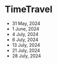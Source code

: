 # TimeTravel
- 31 May, 2024
- 1 June, 2024
- 4 July, 2024
- 6 July, 2024
- 13 July, 2024
- 21 July, 2024
- 28 July, 2024